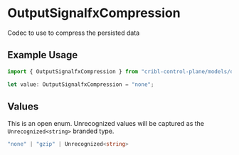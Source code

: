 # OutputSignalfxCompression

Codec to use to compress the persisted data

## Example Usage

```typescript
import { OutputSignalfxCompression } from "cribl-control-plane/models/operations";

let value: OutputSignalfxCompression = "none";
```

## Values

This is an open enum. Unrecognized values will be captured as the `Unrecognized<string>` branded type.

```typescript
"none" | "gzip" | Unrecognized<string>
```
